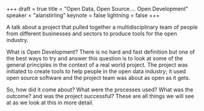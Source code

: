+++
draft = true
title = "Open Data, Open Source…. Open Development"
speaker = "alanstirling"
keynote = false
lightning = false
+++

A talk about a project that pulled together a multidisciplinary team of people from different businesses and sectors to produce tools for the open industry.
 
What is Open Development? There is no hard and fast definition but one of the best ways to try and answer this question is to look at some of the general principles in the context of a real world project. The project was initiated to create tools to help people in the open data industry; it used open source software and the project team was about as open as it gets.
 
So, how did it come about? What were the processes used? What was the outcome? and was the project successful? These are all things we will see at as we look at this in more detail.